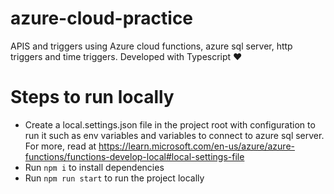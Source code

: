 # azure-cloud-practice
APIS and triggers using Azure cloud functions, azure sql server, http triggers and time triggers. Developed with Typescript :heart:

# Steps to run locally
- Create a local.settings.json file in the project root with configuration to run it such as env variables and variables to connect to azure sql server. 
For more, read at https://learn.microsoft.com/en-us/azure/azure-functions/functions-develop-local#local-settings-file
- Run `npm i` to install dependencies
- Run `npm run start` to run the project locally
